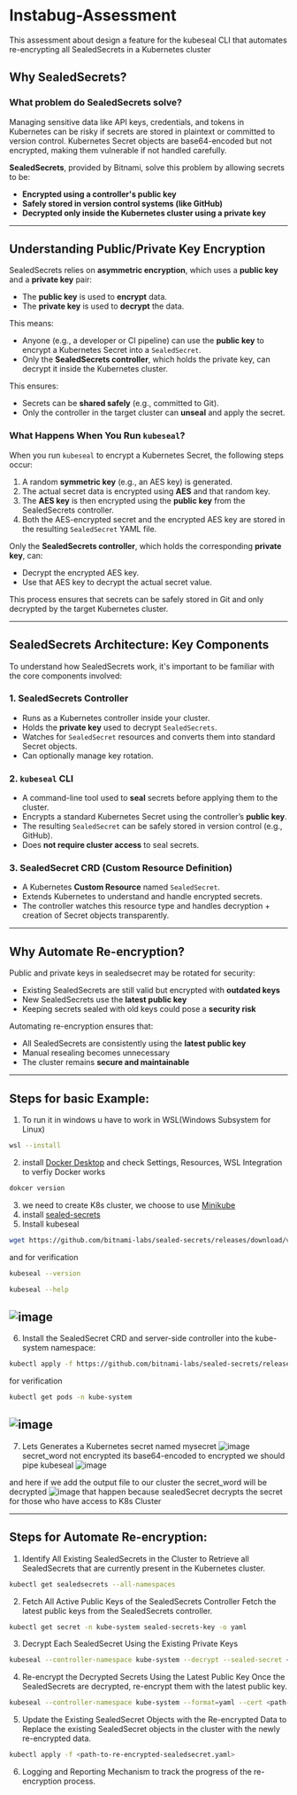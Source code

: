 # Instabug-Assessment
This assessment about design a feature for the kubeseal CLI that automates re-encrypting all SealedSecrets in a Kubernetes cluster

## Why SealedSecrets?

### What problem do SealedSecrets solve?

Managing sensitive data like API keys, credentials, and tokens in Kubernetes can be risky if secrets are stored in plaintext or committed to version control. Kubernetes Secret objects are base64-encoded but not encrypted, making them vulnerable if not handled carefully.

**SealedSecrets**, provided by Bitnami, solve this problem by allowing secrets to be:

- **Encrypted using a controller's public key**
- **Safely stored in version control systems (like GitHub)**
- **Decrypted only inside the Kubernetes cluster using a private key**

---

## Understanding Public/Private Key Encryption

SealedSecrets relies on **asymmetric encryption**, which uses a **public key** and a **private key** pair:

- The **public key** is used to **encrypt** data.
- The **private key** is used to **decrypt** the data.

This means:

- Anyone (e.g., a developer or CI pipeline) can use the **public key** to encrypt a Kubernetes Secret into a `SealedSecret`.
- Only the **SealedSecrets controller**, which holds the private key, can decrypt it inside the Kubernetes cluster.

This ensures:
- Secrets can be **shared safely** (e.g., committed to Git).
- Only the controller in the target cluster can **unseal** and apply the secret.

### What Happens When You Run `kubeseal`?

When you run `kubeseal` to encrypt a Kubernetes Secret, the following steps occur:

1. A random **symmetric key** (e.g., an AES key) is generated.
2. The actual secret data  is encrypted using **AES** and that random key.
3. The **AES key** is then encrypted using the **public key** from the SealedSecrets controller.
4. Both the AES-encrypted secret and the encrypted AES key are stored in the resulting `SealedSecret` YAML file.

Only the **SealedSecrets controller**, which holds the corresponding **private key**, can:

- Decrypt the encrypted AES key.
- Use that AES key to decrypt the actual secret value.

This process ensures that secrets can be safely stored in Git and only decrypted by the target Kubernetes cluster.

---


## SealedSecrets Architecture: Key Components

To understand how SealedSecrets work, it's important to be familiar with the core components involved:

### 1. SealedSecrets Controller

- Runs as a Kubernetes controller inside your cluster.
- Holds the **private key** used to decrypt `SealedSecrets`.
- Watches for `SealedSecret` resources and converts them into standard Secret objects.
- Can optionally manage key rotation.

### 2. `kubeseal` CLI

- A command-line tool used to **seal** secrets before applying them to the cluster.
- Encrypts a standard Kubernetes Secret using the controller’s **public key**.
- The resulting `SealedSecret` can be safely stored in version control (e.g., GitHub).
- Does **not require cluster access** to seal secrets.

### 3. SealedSecret CRD (Custom Resource Definition)

- A Kubernetes **Custom Resource** named `SealedSecret`.
- Extends Kubernetes to understand and handle encrypted secrets.
- The controller watches this resource type and handles decryption + creation of Secret objects transparently.

---

## Why Automate Re-encryption?

Public and private keys in sealedsecret may be rotated for security:

- Existing SealedSecrets are still valid but encrypted with **outdated keys**
- New SealedSecrets use the **latest public key**
- Keeping secrets sealed with old keys could pose a **security risk**

Automating re-encryption ensures that:
- All SealedSecrets are consistently using the **latest public key**
- Manual resealing becomes unnecessary
- The cluster remains **secure and maintainable**

---

##  Steps for basic Example:
1. To run it in windows u have to work in WSL(Windows Subsystem for Linux)
  ```bash
  wsl --install
```

2. install [Docker Desktop](https://www.docker.com/products/docker-desktop) and check Settings, Resources,  WSL Integration
to verfiy Docker works 
```bash
dokcer version
```

3. we need to create K8s cluster, we choose to use [Minikube](https://minikube.sigs.k8s.io/docs/start/?arch=%2Fwindows%2Fx86-64%2Fstable%2F.exe+download)
4. install [sealed-secrets](https://github.com/bitnami-labs/sealed-secrets?tab=readme-ov-file#kubeseal)
5. Install kubeseal
```bash
wget https://github.com/bitnami-labs/sealed-secrets/releases/download/v0.29.0/kubeseal-0.29.0-linux-amd64.tar.gz
```
and for verification
```bash
kubeseal --version
```
```bash
kubeseal --help
```
![image](https://github.com/user-attachments/assets/eb812501-e98e-4e88-bfd0-b876a5eb6b09)
--
6. Install the SealedSecret CRD and server-side controller into the kube-system namespace:
```bash
kubectl apply -f https://github.com/bitnami-labs/sealed-secrets/releases/download/v0.29.0/controller.yaml
```
for verification 
```bash
kubectl get pods -n kube-system
```
![image](https://github.com/user-attachments/assets/2e807654-882b-446e-b8c3-814bb78ca7b2)
--
7. Lets Generates a Kubernetes secret named mysecret
![image](https://github.com/user-attachments/assets/b698fce7-568e-4f89-9bf4-8b2c928658da)
secret_word not encrypted its base64-encoded
to encrypted we should pipe kubeseal
![image](https://github.com/user-attachments/assets/cb3fd78e-8842-43e0-9b15-ba2b6ba39153)

and here if we add the output file to our cluster the secret_word will be decrypted 
![image](https://github.com/user-attachments/assets/a5d3656f-a69f-4541-83d8-d80b68777870)
that happen because sealedSecret decrypts the secret for those who have access to K8s Cluster

---
## Steps for Automate Re-encryption:

1. Identify All Existing SealedSecrets in the Cluster
  to Retrieve all SealedSecrets that are currently present in the Kubernetes cluster.
  ```bash
  kubectl get sealedsecrets --all-namespaces
  ```
2. Fetch All Active Public Keys of the SealedSecrets Controller
  Fetch the latest public keys from the SealedSecrets controller.
  ```bash
  kubectl get secret -n kube-system sealed-secrets-key -o yaml
  ```
3. Decrypt Each SealedSecret Using the Existing Private Keys
  ```bash
  kubeseal --controller-namespace kube-system --decrypt --sealed-secret <sealed-secret-file>
  ```
4. Re-encrypt the Decrypted Secrets Using the Latest Public Key
   Once the SealedSecrets are decrypted, re-encrypt them with the latest public key.
  ```bash
  kubeseal --controller-namespace kube-system --format=yaml --cert <path-to-new-public-key> --re-encrypt <decrypted-secret>
  ```
5. Update the Existing SealedSecret Objects with the Re-encrypted Data
  to Replace the existing SealedSecret objects in the cluster with the newly re-encrypted data.
  ```bash
  kubectl apply -f <path-to-re-encrypted-sealedsecret.yaml>
  ```
6. Logging and Reporting Mechanism
to track the progress of the re-encryption process.
